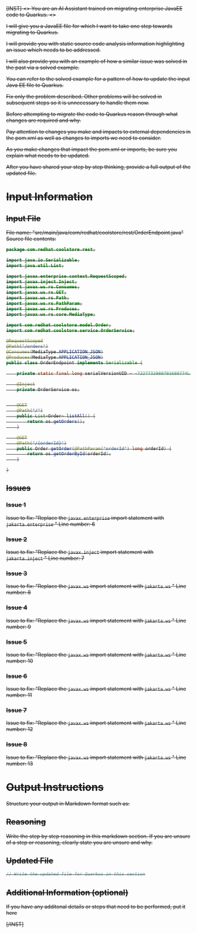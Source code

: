 <s>[INST] <<SYS>>
You are an AI Assistant trained on migrating enterprise JavaEE code to Quarkus.
<</SYS>>

I will give you a JavaEE file for which I want to take one step towards migrating to Quarkus.

I will provide you with static source code analysis information highlighting an issue which needs to be addressed.

I will also provide you with an example of how a similar issue was solved in the past via a solved example.

You can refer to the solved example for a pattern of how to update the input Java EE file to Quarkus.

Fix only the problem described. Other problems will be solved in subsequent steps so it is unnecessary to handle them now.

Before attempting to migrate the code to Quarkus reason through what changes are required and why.

Pay attention to changes you make and impacts to external dependencies in the pom.xml as well as changes to imports we need to consider.

As you make changes that impact the pom.xml or imports, be sure you explain what needs to be updated.

After you have shared your step by step thinking, provide a full output of the updated file.
# Input Information

## Input File

File name: "src/main/java/com/redhat/coolstore/rest/OrderEndpoint.java"
Source file contents:
```java
package com.redhat.coolstore.rest;

import java.io.Serializable;
import java.util.List;

import javax.enterprise.context.RequestScoped;
import javax.inject.Inject;
import javax.ws.rs.Consumes;
import javax.ws.rs.GET;
import javax.ws.rs.Path;
import javax.ws.rs.PathParam;
import javax.ws.rs.Produces;
import javax.ws.rs.core.MediaType;

import com.redhat.coolstore.model.Order;
import com.redhat.coolstore.service.OrderService;

@RequestScoped
@Path("/orders")
@Consumes(MediaType.APPLICATION_JSON)
@Produces(MediaType.APPLICATION_JSON)
public class OrderEndpoint implements Serializable {

    private static final long serialVersionUID = -7227732980791688774L;

    @Inject
    private OrderService os;


    @GET
    @Path("/")
    public List<Order> listAll() {
        return os.getOrders();
    }

    @GET
    @Path("/{orderId}")
    public Order getOrder(@PathParam("orderId") long orderId) {
        return os.getOrderById(orderId);
    }

}

```

## Issues

### Issue 1
Issue to fix: "Replace the `javax.enterprise` import statement with `jakarta.enterprise` "
Line number: 6
### Issue 2
Issue to fix: "Replace the `javax.inject` import statement with `jakarta.inject` "
Line number: 7
### Issue 3
Issue to fix: "Replace the `javax.ws` import statement with `jakarta.ws` "
Line number: 8
### Issue 4
Issue to fix: "Replace the `javax.ws` import statement with `jakarta.ws` "
Line number: 9
### Issue 5
Issue to fix: "Replace the `javax.ws` import statement with `jakarta.ws` "
Line number: 10
### Issue 6
Issue to fix: "Replace the `javax.ws` import statement with `jakarta.ws` "
Line number: 11
### Issue 7
Issue to fix: "Replace the `javax.ws` import statement with `jakarta.ws` "
Line number: 12
### Issue 8
Issue to fix: "Replace the `javax.ws` import statement with `jakarta.ws` "
Line number: 13
# Output Instructions

Structure your output in Markdown format such as:

## Reasoning

Write the step by step reasoning in this markdown section. If you are unsure of a step or reasoning, clearly state you are unsure and why.

## Updated File

```java
// Write the updated file for Quarkus in this section
```

## Additional Information (optional)

If you have any additonal details or steps that need to be performed, put it here

[/INST]

